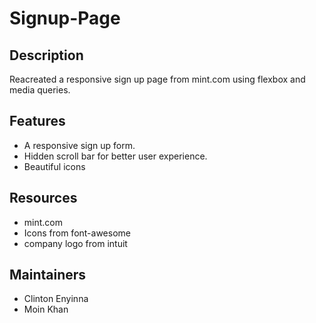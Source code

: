 # Signup-Page

## Description

Reacreated a responsive sign up page from mint.com using flexbox and media queries.

## Features

* A responsive sign up form.
* Hidden scroll bar for better user experience.
* Beautiful icons 

## Resources
* mint.com
* Icons from font-awesome
* company logo from intuit

## Maintainers
* Clinton Enyinna
* Moin Khan